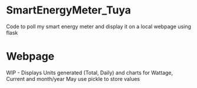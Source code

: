 # SmartEnergyMeter_Tuya
Code to poll my smart energy meter and display it on a local webpage using flask

# Webpage
WIP - Displays Units generated (Total, Daily) and charts for Wattage, Current and month/year 
May use pickle to store values
